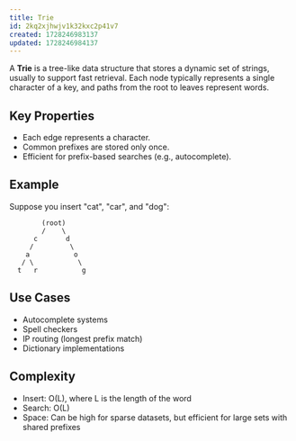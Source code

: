 ```yaml
---
title: Trie
id: 2kq2xjhwjv1k32kxc2p41v7
created: 1728246983137
updated: 1728246984137
---
```


A **Trie** is a tree-like data structure that stores a dynamic set of strings, usually to support fast retrieval. Each node typically represents a single character of a key, and paths from the root to leaves represent words.

## Key Properties

- Each edge represents a character.
- Common prefixes are stored only once.
- Efficient for prefix-based searches (e.g., autocomplete).

## Example

Suppose you insert "cat", "car", and "dog":

```
        (root)
        /    \
      c       d
     /         \
    a           o
   / \           \
  t   r           g
```

## Use Cases

- Autocomplete systems
- Spell checkers
- IP routing (longest prefix match)
- Dictionary implementations

## Complexity

- Insert: O(L), where L is the length of the word
- Search: O(L)
- Space: Can be high for sparse datasets, but efficient for large sets with shared prefixes
